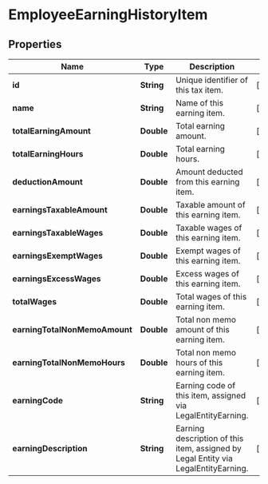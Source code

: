 

# EmployeeEarningHistoryItem


## Properties

| Name | Type | Description | Notes |
|------------ | ------------- | ------------- | -------------|
|**id** | **String** | Unique identifier of this tax item. |  [optional] |
|**name** | **String** | Name of this earning item. |  [optional] |
|**totalEarningAmount** | **Double** | Total earning amount. |  [optional] |
|**totalEarningHours** | **Double** | Total earning hours. |  [optional] |
|**deductionAmount** | **Double** | Amount deducted from this earning item. |  [optional] |
|**earningsTaxableAmount** | **Double** | Taxable amount of this earning item. |  [optional] |
|**earningsTaxableWages** | **Double** | Taxable wages of this earning item. |  [optional] |
|**earningsExemptWages** | **Double** | Exempt wages of this earning item. |  [optional] |
|**earningsExcessWages** | **Double** | Excess wages of this earning item. |  [optional] |
|**totalWages** | **Double** | Total wages of this earning item. |  [optional] |
|**earningTotalNonMemoAmount** | **Double** | Total non memo amount of this earning item. |  [optional] |
|**earningTotalNonMemoHours** | **Double** | Total non memo hours of this earning item. |  [optional] |
|**earningCode** | **String** | Earning code of this item, assigned via LegalEntityEarning. |  [optional] |
|**earningDescription** | **String** | Earning description of this item, assigned by Legal Entity via LegalEntityEarning. |  [optional] |



